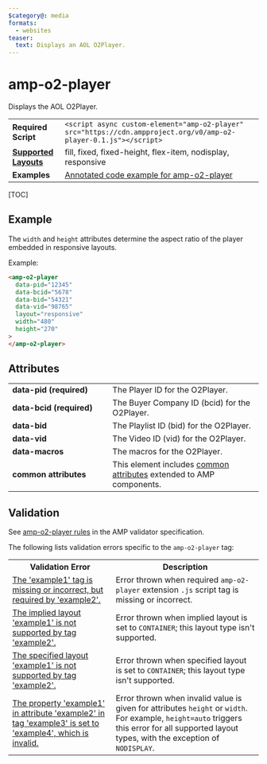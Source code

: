 ```yaml
---
$category@: media
formats:
  - websites
teaser:
  text: Displays an AOL O2Player.
---
```


<!---
Copyright 2016 O2Player. All Rights Reserved.

Licensed under the Apache License, Version 2.0 (the "License");
you may not use this file except in compliance with the License.
You may obtain a copy of the License at

      http://www.apache.org/licenses/LICENSE-2.0

Unless required by applicable law or agreed to in writing, software
distributed under the License is distributed on an "AS-IS" BASIS,
WITHOUT WARRANTIES OR CONDITIONS OF ANY KIND, either express or implied.
See the License for the specific language governing permissions and
limitations under the License.
-->

# amp-o2-player

Displays the AOL O2Player.

<table>
  <tr>
    <td class="col-fourty"><strong>Required Script</strong></td>
    <td><code>&lt;script async custom-element="amp-o2-player" src="https://cdn.ampproject.org/v0/amp-o2-player-0.1.js">&lt;/script></code></td>
  </tr>
  <tr>
    <td class="col-fourty"><strong><a href="https://amp.dev/documentation/guides-and-tutorials/develop/style_and_layout/control_layout">Supported Layouts</a></strong></td>
   <td>fill, fixed, fixed-height, flex-item, nodisplay, responsive</td>
  </tr>
  <tr>
    <td class="col-fourty"><strong>Examples</strong></td>
    <td><a href="https://amp.dev/documentation/examples/components/amp-o2-player/">Annotated code example for amp-o2-player</a></td>
  </tr>
</table>

[TOC]

## Example

The `width` and `height` attributes determine the aspect ratio of the player embedded in responsive layouts.

Example:

```html
<amp-o2-player
  data-pid="12345"
  data-bcid="5678"
  data-bid="54321"
  data-vid="98765"
  layout="responsive"
  width="480"
  height="270"
>
</amp-o2-player>
```

## Attributes

<table>
  <tr>
    <td width="40%"><strong>data-pid (required)</strong></td>
    <td>The Player ID for the O2Player.</td>
  </tr>
  <tr>
    <td width="40%"><strong>data-bcid (required)</strong></td>
    <td>The Buyer Company ID (bcid) for the O2Player.</td>
  </tr>
  <tr>
    <td width="40%"><strong>data-bid</strong></td>
    <td>The Playlist ID (bid) for the O2Player.</td>
  </tr>
  <tr>
    <td width="40%"><strong>data-vid</strong></td>
    <td>The Video ID (vid) for the O2Player.</td>
  </tr>
  <tr>
    <td width="40%"><strong>data-macros</strong></td>
    <td>The macros for the O2Player.</td>
  </tr>
  <tr>
    <td width="40%"><strong>common attributes</strong></td>
    <td>This element includes <a href="https://amp.dev/documentation/guides-and-tutorials/learn/common_attributes">common attributes</a> extended to AMP components.</td>
  </tr>
</table>

## Validation

See [amp-o2-player rules](https://github.com/ampproject/amphtml/blob/master/extensions/amp-o2-player/validator-amp-o2-player.protoascii) in the AMP validator specification.

The following lists validation errors specific to the `amp-o2-player` tag:

<table>
  <tr>
    <th class="col-fourty"><strong>Validation Error</strong></th>
    <th>Description</th>
  </tr>
  <tr>
    <td class="col-fourty"><a href="https://amp.dev/documentation/guides-and-tutorials/learn/validation-workflow/validation_errors#tag-required-by-another-tag-is-missing">The 'example1' tag is missing or incorrect, but required by 'example2'.</a></td>
    <td>Error thrown when required <code>amp-o2-player</code> extension <code>.js</code> script tag is missing or incorrect.</td>
  </tr>
  <tr>
    <td class="col-fourty"><a href="https://www.ampproject.org/docs/reference/validation_errors.html#implied-layout-isnt-supported-by-amp-tag">The implied layout 'example1' is not supported by tag 'example2'.</a></td>
    <td>Error thrown when implied layout is set to <code>CONTAINER</code>; this layout type isn't supported.</td>
  </tr>
  <tr>
    <td class="col-fourty"><a href="https://www.ampproject.org/docs/reference/validation_errors.html#specified-layout-isnt-supported-by-amp-tag">The specified layout 'example1' is not supported by tag 'example2'.</a></td>
    <td>Error thrown when specified layout is set to <code>CONTAINER</code>; this layout type isn't supported.</td>
  </tr>
  <tr>
    <td class="col-fourty"><a href="https://www.ampproject.org/docs/reference/validation_errors.html#invalid-property-value">The property 'example1' in attribute 'example2' in tag 'example3' is set to 'example4', which is invalid.</a></td>
    <td>Error thrown when invalid value is given for attributes <code>height</code> or <code>width</code>. For example, <code>height=auto</code> triggers this error for all supported layout types, with the exception of <code>NODISPLAY</code>.</td>
  </tr>
</table>
